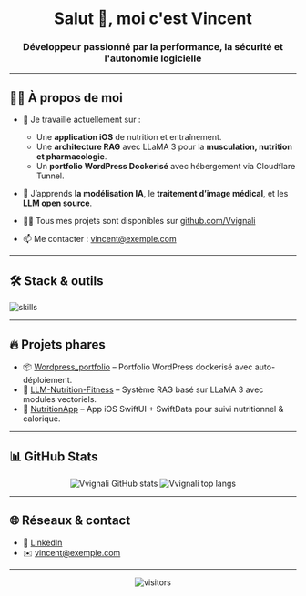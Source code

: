 <!-- README.md pour le profil GitHub de Vvignali -->

<h1 align="center">Salut 👋, moi c'est Vincent</h1>
<h3 align="center">Développeur passionné par la performance, la sécurité et l'autonomie logicielle</h3>

---

## 🧑‍💻 À propos de moi

- 🔭 Je travaille actuellement sur :
  - Une **application iOS** de nutrition et entraînement.
  - Une **architecture RAG** avec LLaMA 3 pour la **musculation, nutrition et pharmacologie**.
  - Un **portfolio WordPress Dockerisé** avec hébergement via Cloudflare Tunnel.

- 🌱 J’apprends **la modélisation IA**, le **traitement d’image médical**, et les **LLM open source**.

- 👨‍💻 Tous mes projets sont disponibles sur [github.com/Vvignali](https://github.com/Vvignali)

- 📫 Me contacter : vincent@exemple.com

---

## 🛠️ Stack & outils

<p align="left">
  <img src="https://skillicons.dev/icons?i=php,swift,docker,python,elixir,git,mysql,postgres,raspberrypi&theme=light" alt="skills" />
</p>

---

## 🔥 Projets phares

- 📦 [Wordpress_portfolio](https://github.com/Vvignali/Wordpress_portfolio) – Portfolio WordPress dockerisé avec auto-déploiement.
- 🧠 [LLM-Nutrition-Fitness](https://github.com/Vvignali/LLM-Nutrition-Fitness) – Système RAG basé sur LLaMA 3 avec modules vectoriels.
- 📱 [NutritionApp](https://github.com/Vvignali/NutritionApp) – App iOS SwiftUI + SwiftData pour suivi nutritionnel & calorique.

---

## 📊 GitHub Stats

<p align="center">
  <img src="https://github-readme-stats.vercel.app/api?username=Vvignali&show_icons=true&theme=radical" alt="Vvignali GitHub stats" />
  <img src="https://github-readme-stats.vercel.app/api/top-langs/?username=Vvignali&layout=compact&theme=radical" alt="Vvignali top langs" />
</p>

---

## 🌐 Réseaux & contact

- 🔗 [LinkedIn](https://linkedin.com/in/ton-profil)
- ✉️ vincent@exemple.com

---

<p align="center">
  <img src="https://komarev.com/ghpvc/?username=Vvignali&label=Visiteurs&color=0e75b6&style=flat" alt="visitors" />
</p>
